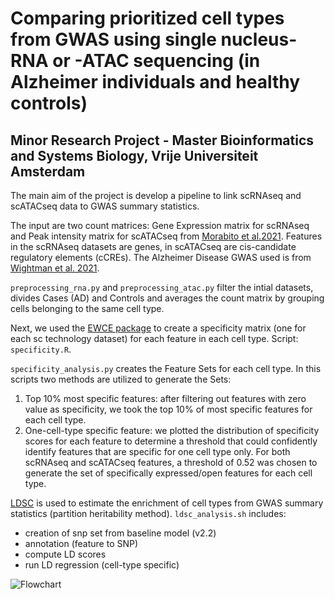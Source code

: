 # Comparing prioritized cell types from GWAS using single nucleus-RNA or -ATAC sequencing (in Alzheimer individuals and healthy controls)
## Minor Research Project - Master Bioinformatics and Systems Biology, Vrije Universiteit Amsterdam


The main aim of the project is develop a pipeline to link scRNAseq and scATACseq data to GWAS summary statistics.

The input are two count matrices: Gene Expression matrix for scRNAseq and Peak intensity matrix for scATACseq from [Morabito et al.2021](https://www.ncbi.nlm.nih.gov/geo/query/acc.cgi?acc=GSE174367). Features in the scRNAseq datasets are genes, in scATACseq are cis-candidate regulatory elements (cCREs). The Alzheimer Disease GWAS used is from [Wightman et al. 2021](https://github.com/bmanzato/minor-master-project-bioinf}{github.com/bmanzato/minor-master-project-bioinf).

```preprocessing_rna.py``` and ```preprocessing_atac.py``` filter the intial datasets, divides Cases (AD) and Controls and averages the count matrix by grouping cells belonging to the same cell type.

Next, we used the [EWCE package](https://github.com/NathanSkene/EWCE) to create a specificity matrix (one for each sc technology dataset) for each feature in each cell type. Script: ```specificity.R```.

```specificity_analysis.py``` creates the Feature Sets for each cell type. In this scripts two methods are utilized to generate the Sets:
1. Top 10% most specific features: after filtering out features with zero value as specificity, we took the top 10% of most specific features for each cell type.
2. One-cell-type specific feature: we plotted the distribution of specificity scores for each feature to determine a threshold that could confidently identify features that are specific for one cell type only. For both scRNAseq and scATACseq features, a threshold of 0.52 was chosen to generate the set of specifically expressed/open features for each cell type.

[LDSC](https://github.com/bulik/ldsc) is used to estimate the enrichment of cell types from GWAS summary statistics (partition heritability method). ```ldsc_analysis.sh``` includes:
- creation of snp set from baseline model (v2.2)
- annotation (feature to SNP)
- compute LD scores
- run LD regression (cell-type specific)





![Flowchart](https://github.com/bmanzato/minor-master-project-bioinf/assets/74963501/3eb24462-1fcc-4c15-ad39-6dd70129b532)



